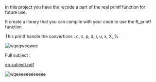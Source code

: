 In this project you have the recode a part of the real printf function for future use.

It create a library that you can compile with your code to use the ft_printf function.

This printf handle the convertions : c, s, p, d, i, u, x, X, %

![wqeqweqwee](https://user-images.githubusercontent.com/76008303/160244184-ca8d57e0-966c-4189-985b-3e9f1ad5e283.png)

Full subject : 

[en.subject.pdf](https://github.com/Chafik42/ft_printf/files/8355642/en.subject.pdf)

![wqeeeeeeeeeeee](https://user-images.githubusercontent.com/76008303/160244294-66ec08fb-1cc5-4cbc-9091-0a96f5871d87.png)
